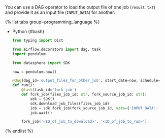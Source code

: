 You can use a DAG operator to load the output file of one job (`result.txt`) and provide it as an input file (`INPUT_DATA`) for another:

{% list tabs group=programming_language %}

- Python {#bash}

  ```python
  from typing import Dict
  
  from airflow.decorators import dag, task
  import pendulum
  
  from datasphere import SDK
  
  now = pendulum.now()
  
  @dag(dag_id='output_files_for_other_job', start_date=now, schedule="@daily", catchup=False)
  def run():
      @task(task_id='fork_job')
      def fork_job(files_job_id: str, fork_source_job_id: str):
          sdk = SDK()
          sdk.download_job_files(files_job_id)
          job = sdk.fork_job(fork_source_job_id, vars={'INPUT_DATA': 'result.txt'})
          job.wait()
  
      fork_job('<ID_of_job_to_download>', '<ID_of_job_to_run>')
  ```

{% endlist %}